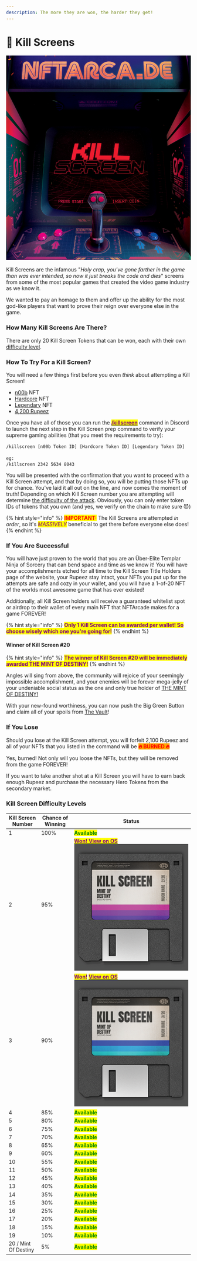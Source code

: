 ```yaml
---
description: The more they are won, the harder they get!
---
```


# 👾 Kill Screens

<img src="../.gitbook/assets/17.png" alt="" data-size="original">

Kill Screens are the infamous "_Holy crap, you've gone farther in the game than was ever intended, so now it just breaks the code and dies_" screens from some of the most popular games that created the video game industry as we know it.

We wanted to pay an homage to them and offer up the ability for the most god-like players that want to prove their reign over everyone else in the game.

### How Many Kill Screens Are There?

There are only 20 Kill Screen Tokens that can be won, each with their own [difficulty level](kill-screens.md#kill-screen-difficulty-levels).

### How To Try For a Kill Screen?

You will need a few things first before you even _think_ about attempting a Kill Screen!&#x20;

* [n00b](heroes/n00b.md) NFT
* [Hardcore](heroes/hardcore.md) NFT
* [Legendary](heroes/legendary.md) NFT
* [4,200 Rupeez](../gameplay/earning-points/)

Once you have all of those you can run the [<mark style="color:purple;">**/killscreen**</mark>](../discord-bot/killscreen.md) command in Discord to launch the next step in the Kill Screen prep command to verify your supreme gaming abilities (that you meet the requirements to try):

```
/killscreen [n00b Token ID] [Hardcore Token ID] [Legendary Token ID]

eg:
/killscreen 2342 5634 8043
```

You will be presented with the confirmation that you want to proceed with a Kill Screen attempt, and that by doing so, you will be putting those NFTs up for chance. You've laid it all out on the line, and now comes the moment of truth! Depending on which Kill Screen number you are attempting will determine [the difficulty of the attack](kill-screens.md#kill-screen-difficulty-levels). Obviously, you can only enter token IDs of tokens that you own (and yes, we verify on the chain to make sure 😈)

{% hint style="info" %}
<mark style="color:red;">**IMPORTANT:**</mark> The Kill Screens are attempted _in order_, so it's _<mark style="color:purple;">MASSIVELY</mark>_ beneficial to get there before everyone else does!
{% endhint %}

### If You Are Successful

You will have just proven to the world that you are an Über-Elite Templar Ninja of Sorcery that can bend space and time as we know it! You will have your accomplishments etched for all time to the Kill Screen Title Holders page of the website, your Rupeez stay intact, your NFTs you put up for the attempts are safe and cozy in your wallet, and you will have a 1-of-20 NFT of the worlds most awesome game that has ever existed!

Additionally, all Kill Screen holders will receive a guaranteed whitelist spot or airdrop to their wallet of every main NFT that NFTArcade makes for a game FOREVER!

{% hint style="info" %}
<mark style="color:purple;">**Only 1 Kill Screen can be awarded per wallet! So choose wisely which one you're going for!**</mark>
{% endhint %}

#### Winner of Kill Screen #20

{% hint style="info" %}
<mark style="color:purple;">**The winner of Kill Screen #20 will be immediately awarded THE MINT OF DESTINY!**</mark>
{% endhint %}

Angles will sing from above, the community will rejoice of your seemingly impossible accomplishment, and your enemies will be forever mega-jelly of your undeniable social status as the one and only true holder of [THE MINT OF DESTINY!](broken-reference)

With your new-found worthiness, you can now push the Big Green Button and claim all of your spoils from [The Vault](../gameplay/the-vault.md)!

### If You Lose

Should you lose at the Kill Screen attempt, you will forfeit 2,100 Rupeez and all of your NFTs that you  listed in the command will be <mark style="color:red;background-color:orange;">**🔥   BURNED  🔥**</mark>&#x20;

Yes, burned! Not only will you loose the NFTs, but they will be removed from the game FOREVER!

If you want to take another shot at a Kill Screen you will have to earn back enough Rupeez and purchase the necessary Hero Tokens from the secondary market.

### Kill Screen Difficulty Levels

| Kill Screen Number   | Chance of Winning | Status                                                                                                                                                                                                                                                                                            |
| -------------------- | ----------------- | ------------------------------------------------------------------------------------------------------------------------------------------------------------------------------------------------------------------------------------------------------------------------------------------------- |
| 1                    | 100%              | <mark style="color:green;">**Available**</mark>                                                                                                                                                                                                                                                   |
| 2                    | 95%               | <mark style="color:purple;">****</mark>[<mark style="color:purple;">**Won! View on OS**</mark>](https://opensea.io/assets/matic/0x75217de3968f9474cb29b5ea7139e33a1b6c7f69/3)<mark style="color:purple;">****</mark><img src="../.gitbook/assets/image (41) (1).png" alt="" data-size="original"> |
| 3                    | 90%               | <mark style="color:purple;">**Won!**</mark> [<mark style="color:purple;">**View on OS**</mark>](https://opensea.io/assets/matic/0x75217de3968f9474cb29b5ea7139e33a1b6c7f69/4)<mark style="color:purple;">****</mark>![](<../.gitbook/assets/image (2).png>)<mark style="color:green;">****</mark> |
| 4                    | 85%               | <mark style="color:green;">**Available**</mark>                                                                                                                                                                                                                                                   |
| 5                    | 80%               | <mark style="color:green;">**Available**</mark>                                                                                                                                                                                                                                                   |
| 6                    | 75%               | <mark style="color:green;">**Available**</mark>                                                                                                                                                                                                                                                   |
| 7                    | 70%               | <mark style="color:green;">**Available**</mark>                                                                                                                                                                                                                                                   |
| 8                    | 65%               | <mark style="color:green;">**Available**</mark>                                                                                                                                                                                                                                                   |
| 9                    | 60%               | <mark style="color:green;">**Available**</mark>                                                                                                                                                                                                                                                   |
| 10                   | 55%               | <mark style="color:green;">**Available**</mark>                                                                                                                                                                                                                                                   |
| 11                   | 50%               | <mark style="color:green;">**Available**</mark>                                                                                                                                                                                                                                                   |
| 12                   | 45%               | <mark style="color:green;">**Available**</mark>                                                                                                                                                                                                                                                   |
| 13                   | 40%               | <mark style="color:green;">**Available**</mark>                                                                                                                                                                                                                                                   |
| 14                   | 35%               | <mark style="color:green;">**Available**</mark>                                                                                                                                                                                                                                                   |
| 15                   | 30%               | <mark style="color:green;">**Available**</mark>                                                                                                                                                                                                                                                   |
| 16                   | 25%               | <mark style="color:green;">**Available**</mark>                                                                                                                                                                                                                                                   |
| 17                   | 20%               | <mark style="color:green;">**Available**</mark>                                                                                                                                                                                                                                                   |
| 18                   | 15%               | <mark style="color:green;">**Available**</mark>                                                                                                                                                                                                                                                   |
| 19                   | 10%               | <mark style="color:green;">**Available**</mark>                                                                                                                                                                                                                                                   |
| 20 / Mint Of Destiny | 5%                | <mark style="color:green;">**Available**</mark>                                                                                                                                                                                                                                                   |
